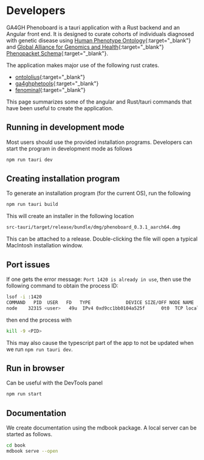 # Developers

GA4GH Phenoboard is a tauri application with a Rust backend and an Angular front end.
It is designed to curate cohorts of individuals diagnosed with genetic disease using
[Human Phenotype Ontology](https://hpo.jax.org/){:target="\_blank"} and [Global Alliance for Genomics and Health](https://www.ga4gh.org/){:target="\_blank"} [Phenopacket Schema](https://phenopacket-schema.readthedocs.io/en/latest/){:target="\_blank"}.

The application makes major use of the following rust crates.

- [ontololius](https://docs.rs/ontolius/latest/ontolius/){:target="\_blank"}
- [ga4ghphetools](https://github.com/P2GX/ga4ghphetools){:target="\_blank"}
- [fenominal](https://github.com/P2GX/fenominal){:target="\_blank"}


This page summarizes some of the angular and Rust/tauri commands that have been useful to create the application.


## Running in development mode
Most users should use the provided installation programs. Developers can start the program in development mode as follows
```bash 
npm run tauri dev
```


## Creating installation program
To generate an installation program (for the current OS), run the following
```bash 
npm run tauri build
```
This will create an installer in the following location
```bash
src-tauri/target/release/bundle/dmg/phenoboard_0.3.1_aarch64.dmg
```

This can be attached to a release. Double-clicking the file will open a typical MacIntosh installation window.



## Port issues
If one gets the error message: ``Port 1420 is already in use``, then use the following command to obtain the process ID:
```bash
lsof -i :1420
COMMAND   PID  USER   FD   TYPE             DEVICE SIZE/OFF NODE NAME
node    32315 <user>   49u  IPv4 0xd9cc1bb0104a525f      0t0  TCP localhost:timbuktu-srv4 (LISTEN)
```
then end the process with
```bash
kill -9 <PID>
```
This may also cause the typescript part of the app to not be updated when we run ``npm run tauri dev``.


## Run in browser
Can be useful with the DevTools panel
```bash
npm run start
```


## Documentation
We create documentation using the mdbook package. A local server can be started as follows.
```bash
cd book
mdbook serve --open
```



